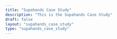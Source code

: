 ```yaml
---
title: "Supahands Case Study"
description: "This is the Supahands Case Study"
draft: false
layout: "supahands_case_study"
type: "supahands_case_study"
---
```


